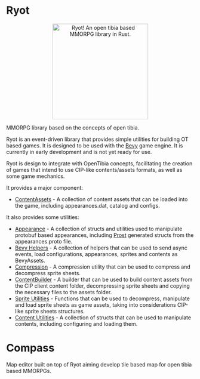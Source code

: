 # Ryot
<div style="text-align: center;">
<img src="https://raw.githubusercontent.com/opentibiabr/Ryot/ae87fdf207d540c901c9c03bb6bbdd0abb8027e4/ryot_compass/assets/ryot_mascot.png" width="256" height="256"  alt="Ryot! An open tibia based MMORPG library in Rust."/>
</div>

MMORPG library based on the concepts of open tibia.

Ryot is an event-driven library that provides simple utilities for building OT based games.
It is designed to be used with the [Bevy](https://bevyengine.org/) game engine.
It is currently in early development and is not yet ready for use.

Ryot is design to integrate with OpenTibia concepts, facilitating the creation
of games that intend to use CIP-like contents/assets formats, as well as some
game mechanics.

It provides a major component:
* [ContentAssets](https://github.com/opentibiabr/Ryot/blob/main/ryot/src/bevy_ryot/mod.rs) - A collection of content assets that
  can be loaded into the game, including appearances.dat, catalog and configs.

It also provides some utilities:
* [Appearance](https://github.com/opentibiabr/Ryot/blob/main/ryot/src/bevy_ryot/appearances.rs) - A collection of structs and utilities used to
  manipulate protobuf based appearances, including [Prost](https://docs.rs/prost-build/latest/prost_build/) generated structs
  from the appearances.proto file.
* [Bevy Helpers](https://github.com/opentibiabr/Ryot/tree/main/ryot/src/bevy_ryot) - A collection of helpers that can be used to send async events,
  load configurations, appearances, sprites and contents as BevyAssets.
* [Compression](https://github.com/opentibiabr/Ryot/blob/main/ryot/src/compression.rs) - A compression utility that can be used to compress
  and decompress sprite sheets.
* [ContentBuilder](https://github.com/opentibiabr/Ryot/blob/main/ryot/src/build/content.rs) - A builder that can be used to build
  content assets from the CIP client content folder, decompressing sprite sheets and
  copying the necessary files to the assets folder.
* [Sprite Utilities](https://github.com/opentibiabr/Ryot/tree/main/ryot/src/sprites) - Functions that can be used to decompress, manipulate
  and load sprite sheets as game assets, taking into considerations CIP-like sprite sheets
  structures.
* [Content Utilities](https://github.com/opentibiabr/Ryot/blob/main/ryot/src/content.rs) - A collection of structs that can be used to manipulate
  contents, including configuring and loading them.

# Compass
Map editor built on top of Ryot aiming develop tile based map for open tibia based MMORPGs.